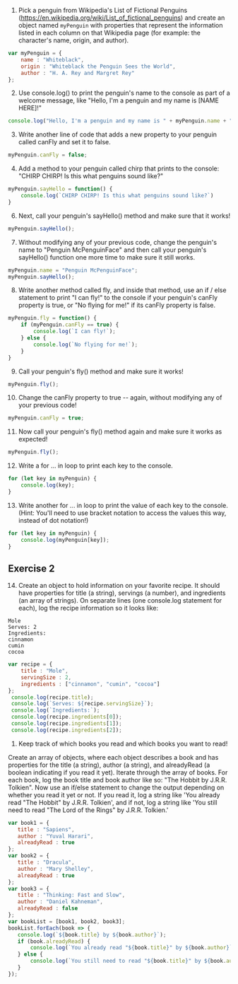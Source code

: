 1. Pick a penguin from Wikipedia's List of Fictional Penguins (https://en.wikipedia.org/wiki/List_of_fictional_penguins) and create an object named `myPenguin` with properties that represent the information listed in each column on that Wikipedia page (for example: the character's name, origin, and author).

```js
var myPenguin = {
    name : "Whiteblack",
    origin : "Whiteblack the Penguin Sees the World",
    author : "H. A. Rey and Margret Rey"
};
```

2. Use console.log() to print the penguin's name to the console as part of a welcome message, like "Hello, I'm a penguin and my name is [NAME HERE]!"

```js
console.log("Hello, I'm a penguin and my name is " + myPenguin.name + " !")
```

3. Write another line of code that adds a new property to your penguin called canFly and set it to false.

```js
myPenguin.canFly = false;
```

4. Add a method to your penguin called chirp that prints to the console: "CHIRP CHIRP! Is this what penguins sound like?"

```js
myPenguin.sayHello = function() {
    console.log(`CHIRP CHIRP! Is this what penguins sound like?`)
}
```

6. Next, call your penguin's sayHello() method and make sure that it works!

```js
myPenguin.sayHello();
```

7. Without modifying any of your previous code, change the penguin's name to "Penguin McPenguinFace" and then call your penguin's sayHello() function one more time to make sure it still works.

```js
myPenguin.name = "Penguin McPenguinFace";
myPenguin.sayHello();
```

8. Write another method called fly, and inside that method, use an if / else statement to print "I can fly!" to the console if your penguin's canFly property is true, or "No flying for me!" if its canFly property is false.

```js
myPenguin.fly = function() {
    if (myPenguin.canFly == true) {
        console.log(`I can fly!`);
    } else {
        console.log(`No flying for me!`);
    }
}
```

9. Call your penguin's fly() method and make sure it works!

```js
myPenguin.fly();
```

10. Change the canFly property to true -- again, without modifying any of your previous code!

```js
myPenguin.canFly = true;
```

11. Now call your penguin's fly() method again and make sure it works as expected!

```js
myPenguin.fly();
```

12. Write a for ... in loop to print each key to the console.

```js
for (let key in myPenguin) {
    console.log(key);
}
```

13. Write another for ... in loop to print the value of each key to the console. (Hint: You'll need to use bracket notation to access the values this way, instead of dot notation!)

```js
for (let key in myPenguin) {
    console.log(myPenguin[key]);
}
```

## Exercise 2
 14. Create an object to hold information on your favorite recipe. It should have properties for title (a string), servings (a number), and ingredients (an array of strings).
 On separate lines (one console.log statement for each), log the recipe information so it looks like:
 ```
 Mole
 Serves: 2
 Ingredients:
 cinnamon
 cumin
 cocoa
```

```js
var recipe = {
    title : "Mole",
    servingSize : 2,
    ingredients : ["cinnamon", "cumin", "cocoa"]
};
 console.log(recipe.title);
 console.log(`Serves: ${recipe.servingSize}`);
 console.log(`Ingredients:`);
 console.log(recipe.ingredients[0]);
 console.log(recipe.ingredients[1]);
 console.log(recipe.ingredients[2]);
```

 1.  Keep track of which books you read and which books you want to read!

 Create an array of objects, where each object describes a book and has properties for the title (a string), author (a string), and alreadyRead (a boolean indicating if you read it yet).
 Iterate through the array of books. For each book, log the book title and book author like so: "The Hobbit by J.R.R. Tolkien".
 Now use an if/else statement to change the output depending on whether you read it yet or not. If you read it, log a string like 'You already read "The Hobbit" by J.R.R. Tolkien', and if not, log a string like 'You still need to read "The Lord of the Rings" by J.R.R. Tolkien.'

 ```js
var book1 = {
    title : "Sapiens",
    author : "Yuval Harari",
    alreadyRead : true
};
var book2 = {
    title : "Dracula",
    author : "Mary Shelley",
    alreadyRead : true
};
var book3 = {
    title : "Thinking: Fast and Slow",
    author : "Daniel Kahneman",
    alreadyRead : false
};
var bookList = [book1, book2, book3];
bookList.forEach(book => {
    console.log(`${book.title} by ${book.author}`);
    if (book.alreadyRead) {
        console.log(`You already read "${book.title}" by ${book.author}`);
    } else {
        console.log(`You still need to read "${book.title}" by ${book.author}`);
    }
});
```
